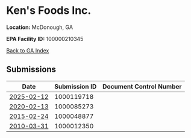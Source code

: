 # Ken's Foods Inc.

**Location:** McDonough, GA

**EPA Facility ID:** 100000210345

[Back to GA Index](../../index.md)

## Submissions

| Date | Submission ID | Document Control Number |
|------|--------------|-------------------------|
| [2025-02-12](submissions/1000119718.md) | 1000119718 |  |
| [2020-02-13](submissions/1000085273.md) | 1000085273 |  |
| [2015-02-24](submissions/1000048877.md) | 1000048877 |  |
| [2010-03-31](submissions/1000012350.md) | 1000012350 |  |
